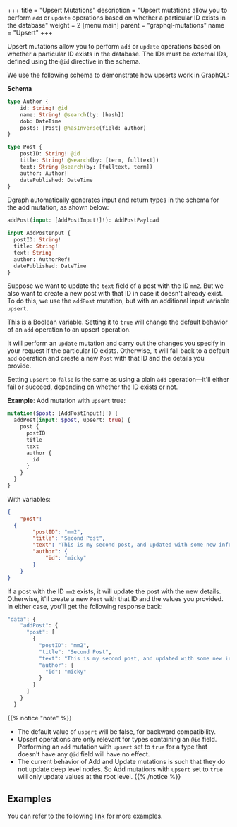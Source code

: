 +++
title = "Upsert Mutations"
description = "Upsert mutations allow you to perform `add` or `update` operations based on whether a particular ID exists in the database"
weight = 2
[menu.main]
    parent = "graphql-mutations"
    name = "Upsert"
+++

Upsert mutations allow you to perform `add` or `update` operations based on whether a particular ID exists in the database. The IDs must be external IDs, defined using the `@id` directive in the schema.

We use the following schema to demonstrate how upserts work in GraphQL:

**Schema**
```graphql
type Author {
	id: String! @id
	name: String! @search(by: [hash])
	dob: DateTime
	posts: [Post] @hasInverse(field: author)
}

type Post {
	postID: String! @id
	title: String! @search(by: [term, fulltext])
	text: String @search(by: [fulltext, term])
    author: Author!
	datePublished: DateTime
}
```

Dgraph automatically generates input and return types in the schema for the add mutation, as shown below:

```graphql
addPost(input: [AddPostInput!]!): AddPostPayload

input AddPostInput {
  postID: String!
  title: String!
  text: String
  author: AuthorRef!
  datePublished: DateTime
}
```

Suppose we want to update the `text` field of a post with the ID `mm2`. But we also want to create a new post with that ID in case it doesn't already exist. To do this, we use the `addPost` mutation, but with an additional input variable `upsert`.  

This is a Boolean variable. Setting it to `true` will change the default behavior of an `add` operation to an upsert operation.

It will perform an `update` mutation and carry out the changes you specify in your request if the particular ID exists. Otherwise, it will fall back to a default `add` operation and create a new `Post` with that ID and the details you provide.

Setting `upsert` to `false` is the same as using a plain `add` operation—it'll either fail or succeed, depending on whether the ID exists or not.

**Example**: Add mutation with `upsert` true:

```graphql
mutation($post: [AddPostInput!]!) {
  addPost(input: $post, upsert: true) {
    post {
      postID
      title
      text
      author {
        id
      }
    }
  }
}
```

With variables:

```json
{
	"post": 
  {
		"postID": "mm2",
		"title": "Second Post",
		"text": "This is my second post, and updated with some new information.",
		"author": {
			"id": "micky"
		}
	}
}
```

If a post with the ID `mm2` exists, it will update the post with the new details. Otherwise, it'll create a new `Post` with that ID and the values you provided. In either case, you'll get the following response back:

```graphql
"data": {
    "addPost": {
      "post": [
        {
          "postID": "mm2",
          "title": "Second Post",
          "text": "This is my second post, and updated with some new information.",
          "author": {
            "id": "micky"
          }
        }
      ]
    }
  }
```

{{% notice "note" %}}
* The default value of `uspert` will be false, for backward compatibility.
* Upsert operations are only relevant for types containing an `@id` field. Performing an `add` mutation with `upsert` set to `true` for a type that doesn't have any `@id` field will have no effect.
* The current behavior of Add and Update mutations is such that they do not update deep level nodes. So Add mutations with `upsert` set to `true` will only update values at the root level. 
{{% /notice %}}

## Examples
You can refer to the following [link](https://github.com/dgraph-io/dgraph/blob/master/graphql/resolve/add_mutation_test.yaml) for more examples.